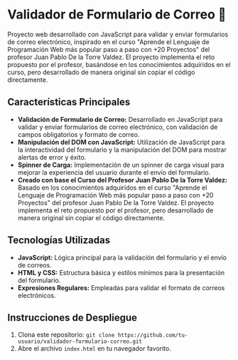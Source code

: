 # Validador de Formulario de Correo 📨

Proyecto web desarrollado con JavaScript para validar y enviar formularios de correo electrónico, inspirado en el curso "Aprende el Lenguaje de Programación Web más popular paso a paso con +20 Proyectos" del profesor Juan Pablo De la Torre Valdez. El proyecto implementa el reto propuesto por el profesor, basándose en los conocimientos adquiridos en el curso, pero desarrollado de manera original sin copiar el código directamente.

## Características Principales

- **Validación de Formulario de Correo:** Desarrollado en JavaScript para validar y enviar formularios de correo electrónico, con validación de campos obligatorios y formato de correo.
- **Manipulación del DOM con JavaScript:** Utilización de JavaScript para la interactividad del formulario y la manipulación del DOM para mostrar alertas de error y éxito.
- **Spinner de Carga:** Implementación de un spinner de carga visual para mejorar la experiencia del usuario durante el envío del formulario.
- **Creado con base el Curso del Profesor Juan Pablo De la Torre Valdez:** Basado en los conocimientos adquiridos en el curso "Aprende el Lenguaje de Programación Web más popular paso a paso con +20 Proyectos" del profesor Juan Pablo De la Torre Valdez. El proyecto implementa el reto propuesto por el profesor, pero desarrollado de manera original sin copiar el código directamente.

## Tecnologías Utilizadas

- **JavaScript:** Lógica principal para la validación del formulario y el envío de correos.
- **HTML y CSS:** Estructura básica y estilos mínimos para la presentación del formulario.
- **Expresiones Regulares:** Empleadas para validar el formato de correos electrónicos.

## Instrucciones de Despliegue

1. Clona este repositorio: `git clone https://github.com/tu-usuario/validador-formulario-correo.git`
2. Abre el archivo `index.html` en tu navegador favorito.
